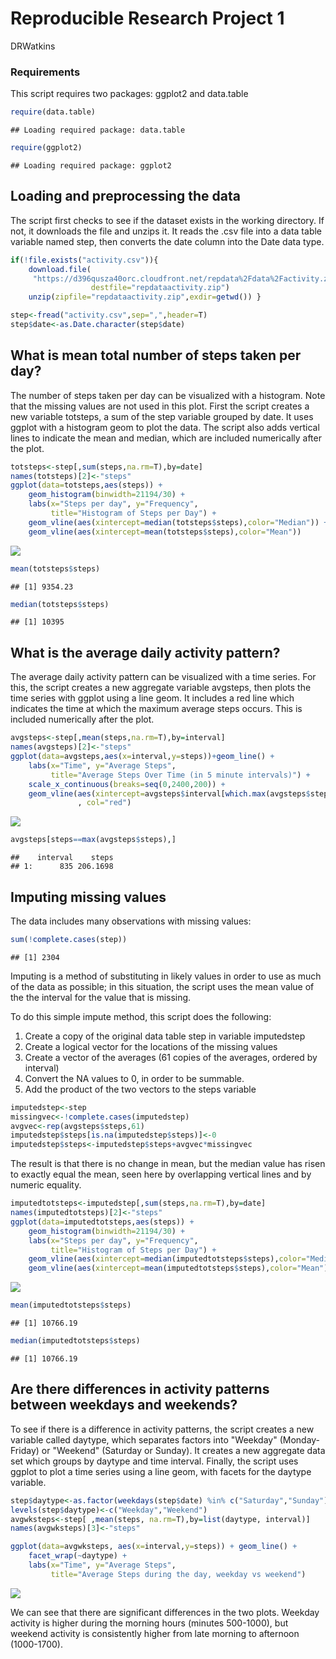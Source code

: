 # Reproducible Research Project 1
DRWatkins  

### Requirements

This script requires two packages: ggplot2 and data.table


```r
require(data.table)
```

```
## Loading required package: data.table
```

```r
require(ggplot2)
```

```
## Loading required package: ggplot2
```

## Loading and preprocessing the data

The script first checks to see if the dataset exists in the working directory. If not, it downloads the file and unzips it. It reads the .csv file into a data table variable named step, then converts the date column into the Date data type.


```r
if(!file.exists("activity.csv")){
    download.file(
     "https://d396qusza40orc.cloudfront.net/repdata%2Fdata%2Factivity.zip",
                  destfile="repdataactivity.zip")
    unzip(zipfile="repdataactivity.zip",exdir=getwd()) }

step<-fread("activity.csv",sep=",",header=T)
step$date<-as.Date.character(step$date)
```

## What is mean total number of steps taken per day?

The number of steps taken per day can be visualized with a histogram. Note that the missing values are not used in this plot. First the script creates a new variable totsteps, a sum of the step variable grouped by date. It uses ggplot with a histogram geom to plot the data. The script also adds vertical lines to indicate the mean and median, which are included numerically after the plot.


```r
totsteps<-step[,sum(steps,na.rm=T),by=date]
names(totsteps)[2]<-"steps"
ggplot(data=totsteps,aes(steps)) + 
    geom_histogram(binwidth=21194/30) + 
    labs(x="Steps per day", y="Frequency",
         title="Histogram of Steps per Day") + 
    geom_vline(aes(xintercept=median(totsteps$steps),color="Median")) + 
    geom_vline(aes(xintercept=mean(totsteps$steps),color="Mean"))
```

![](PA1_template_files/figure-html/unnamed-chunk-3-1.png)<!-- -->

```r
mean(totsteps$steps)
```

```
## [1] 9354.23
```

```r
median(totsteps$steps)
```

```
## [1] 10395
```

## What is the average daily activity pattern?

The average daily activity pattern can be visualized with a time series. For this, the script creates a new aggregate variable avgsteps, then plots the time series with ggplot using a line geom. It includes a red line which indicates the time at which the maximum average steps occurs. This is included numerically after the plot.


```r
avgsteps<-step[,mean(steps,na.rm=T),by=interval]
names(avgsteps)[2]<-"steps"
ggplot(data=avgsteps,aes(x=interval,y=steps))+geom_line() +
    labs(x="Time", y="Average Steps",
         title="Average Steps Over Time (in 5 minute intervals)") +
    scale_x_continuous(breaks=seq(0,2400,200)) +
    geom_vline(aes(xintercept=avgsteps$interval[which.max(avgsteps$steps)])
               , col="red")
```

![](PA1_template_files/figure-html/unnamed-chunk-4-1.png)<!-- -->

```r
avgsteps[steps==max(avgsteps$steps),]
```

```
##    interval    steps
## 1:      835 206.1698
```

## Imputing missing values

The data includes many observations with missing values:

```r
sum(!complete.cases(step))
```

```
## [1] 2304
```

Imputing is a method of substituting in likely values in order to use as much of the data as possible; in this situation, the script uses the mean value of the the interval for the value that is missing.

To do this simple impute method, this script does the following:
1. Create a copy of the original data table step in variable imputedstep
2. Create a logical vector for the locations of the missing values
3. Create a vector of the averages (61 copies of the averages, ordered by interval)
4. Convert the NA values to 0, in order to be summable.
5. Add the product of the two vectors to the steps variable


```r
imputedstep<-step
missingvec<-!complete.cases(imputedstep)
avgvec<-rep(avgsteps$steps,61)
imputedstep$steps[is.na(imputedstep$steps)]<-0
imputedstep$steps<-imputedstep$steps+avgvec*missingvec
```

The result is that there is no change in mean, but the median value has risen to exactly equal the mean, seen here by overlapping vertical lines and by numeric equality.


```r
imputedtotsteps<-imputedstep[,sum(steps,na.rm=T),by=date]
names(imputedtotsteps)[2]<-"steps"
ggplot(data=imputedtotsteps,aes(steps)) + 
    geom_histogram(binwidth=21194/30) + 
    labs(x="Steps per day", y="Frequency",
         title="Histogram of Steps per Day") + 
    geom_vline(aes(xintercept=median(imputedtotsteps$steps),color="Median"),lwd=2) + 
    geom_vline(aes(xintercept=mean(imputedtotsteps$steps),color="Mean"))
```

![](PA1_template_files/figure-html/unnamed-chunk-7-1.png)<!-- -->

```r
mean(imputedtotsteps$steps)
```

```
## [1] 10766.19
```

```r
median(imputedtotsteps$steps)
```

```
## [1] 10766.19
```

## Are there differences in activity patterns between weekdays and weekends?

To see if there is a difference in activity patterns, the script creates a new variable called daytype, which separates factors into "Weekday" (Monday-Friday) or "Weekend" (Saturday or Sunday). It creates a new aggregate data set which groups by daytype and time interval. Finally, the script uses ggplot to plot a time series using a line geom, with facets for the daytype variable.


```r
step$daytype<-as.factor(weekdays(step$date) %in% c("Saturday","Sunday"))
levels(step$daytype)<-c("Weekday","Weekend")
avgwksteps<-step[ ,mean(steps, na.rm=T),by=list(daytype, interval)]
names(avgwksteps)[3]<-"steps"

ggplot(data=avgwksteps, aes(x=interval,y=steps)) + geom_line() +
    facet_wrap(~daytype) +
    labs(x="Time", y="Average Steps",
         title="Average Steps during the day, weekday vs weekend")
```

![](PA1_template_files/figure-html/unnamed-chunk-8-1.png)<!-- -->

We can see that there are significant differences in the two plots. Weekday activity is higher during the morning hours (minutes 500-1000), but weekend activity is consistently higher from late morning to afternoon (1000-1700).
